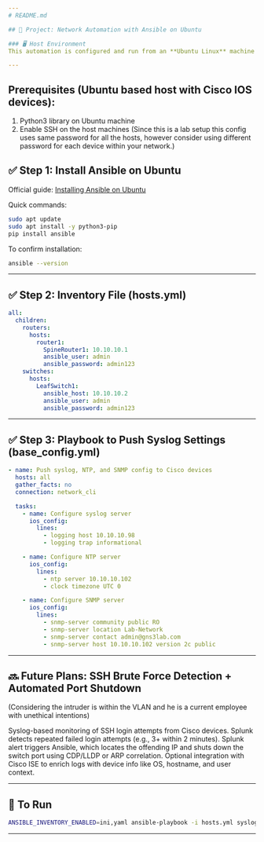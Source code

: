 ```yaml
---
# README.md

## 🔧 Project: Network Automation with Ansible on Ubuntu

### 🖥️ Host Environment
This automation is configured and run from an **Ubuntu Linux** machine using **Ansible**. It is designed to push syslog configurations to Cisco routers and switches, it can also be used as a skeleton to push any other type of configurations to the registered hosts.

---
```


## Prerequisites (Ubuntu based host with Cisco IOS devices):
1. Python3 library on Ubuntu machine
2. Enable SSH on the host machines (Since this is a lab setup this config uses same password for all the hosts, however consider using different password for each device within your network.)



## ✅ Step 1: Install Ansible on Ubuntu

Official guide: [Installing Ansible on Ubuntu](https://docs.ansible.com/ansible/latest/installation_guide/intro_installation.html)

Quick commands:
```bash
sudo apt update
sudo apt install -y python3-pip
pip install ansible
```

To confirm installation:
```bash
ansible --version
```


---

## ✅ Step 2: Inventory File (hosts.yml)

```yaml
all:
  children:
    routers:
      hosts:
        router1:
          SpineRouter1: 10.10.10.1
          ansible_user: admin
          ansible_password: admin123
    switches:
      hosts:
        LeafSwitch1:
          ansible_host: 10.10.10.2
          ansible_user: admin
          ansible_password: admin123
```

---

## ✅ Step 3: Playbook to Push Syslog Settings (base_config.yml)

```yaml
- name: Push syslog, NTP, and SNMP config to Cisco devices
  hosts: all
  gather_facts: no
  connection: network_cli

  tasks:
    - name: Configure syslog server
      ios_config:
        lines:
          - logging host 10.10.10.98
          - logging trap informational

    - name: Configure NTP server
      ios_config:
        lines:
          - ntp server 10.10.10.102
          - clock timezone UTC 0

    - name: Configure SNMP server
      ios_config:
        lines:
          - snmp-server community public RO
          - snmp-server location Lab-Network
          - snmp-server contact admin@gns3lab.com
          - snmp-server host 10.10.10.102 version 2c public

```

---

## 🔜 Future Plans: SSH Brute Force Detection + Automated Port Shutdown

(Considering the intruder is within the VLAN and he is a current employee with unethical intentions)

Syslog-based monitoring of SSH login attempts from Cisco devices.
Splunk detects repeated failed login attempts (e.g., 3+ within 2 minutes).
Splunk alert triggers Ansible, which locates the offending IP and shuts down the switch port using CDP/LLDP or ARP correlation.
Optional integration with Cisco ISE to enrich logs with device info like OS, hostname, and user context.

---

## 🚀 To Run
```bash
ANSIBLE_INVENTORY_ENABLED=ini,yaml ansible-playbook -i hosts.yml syslog_config.yml
```

---
